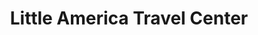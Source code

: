 ---
title: "Little America Travel Center"
url: /cheyenne/little-america-travel-center/
shop: convenience
---